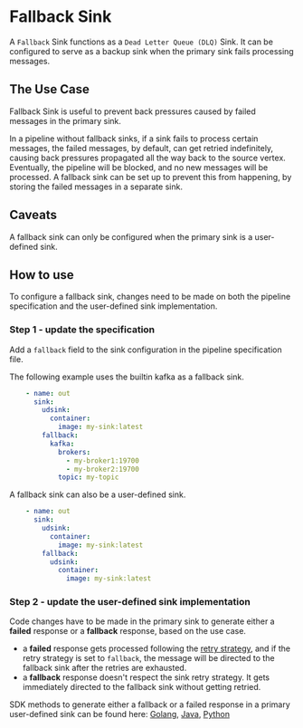 # Fallback Sink

A `Fallback` Sink functions as a `Dead Letter Queue (DLQ)` Sink.
It can be configured to serve as a backup sink when the primary sink fails processing messages. 

## The Use Case

Fallback Sink is useful to prevent back pressures caused by failed messages in the primary sink.

In a pipeline without fallback sinks, if a sink fails to process certain messages, 
the failed messages, by default, can get retried indefinitely, 
causing back pressures propagated all the way back to the source vertex.
Eventually, the pipeline will be blocked, and no new messages will be processed.
A fallback sink can be set up to prevent this from happening, by storing the failed messages in a separate sink.

## Caveats

A fallback sink can only be configured when the primary sink is a user-defined sink.

## How to use

To configure a fallback sink,
changes need to be made on both the pipeline specification and the user-defined sink implementation.

### Step 1 - update the specification

Add a `fallback` field to the sink configuration in the pipeline specification file.

The following example uses the builtin kafka as a fallback sink.

```yaml
    - name: out
      sink:
        udsink:
          container:
            image: my-sink:latest
        fallback:
          kafka:
            brokers:
              - my-broker1:19700
              - my-broker2:19700
            topic: my-topic
```

A fallback sink can also be a user-defined sink.

```yaml
    - name: out
      sink:
        udsink:
          container:
            image: my-sink:latest
        fallback:
          udsink:
            container:
              image: my-sink:latest
```
### Step 2 - update the user-defined sink implementation

Code changes have to be made in the primary sink to generate either a **failed** response or a **fallback** response,
based on the use case.

* a **failed** response gets processed following the [retry strategy](https://numaflow.numaproj.io/user-guide/sinks/retry-strategy/), and if the retry strategy is set to `fallback`, the message will be directed to the fallback sink after the retries are exhausted.
* a **fallback** response doesn't respect the sink retry strategy. It gets immediately directed to the fallback sink without getting retried.

SDK methods to generate either a fallback or a failed response in a primary user-defined sink can be found here:
[Golang](https://github.com/numaproj/numaflow-go/blob/main/pkg/sinker/types.go), [Java](https://github.com/numaproj/numaflow-java/blob/main/src/main/java/io/numaproj/numaflow/sinker/Response.java), [Python](https://github.com/numaproj/numaflow-python/blob/main/packages/pynumaflow/pynumaflow/sinker/_dtypes.py)
